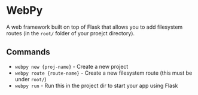 # WebPy

A web framework built on top of Flask that allows you to add filesystem routes (in the `root/` folder of your proejct directory).

## Commands

- `webpy new {proj-name}` - Create a new project
- `webpy route {route-name}` - Create a new filesystem route (this must be under `root/`)
- `webpy run` - Run this in the project dir to start your app using Flask